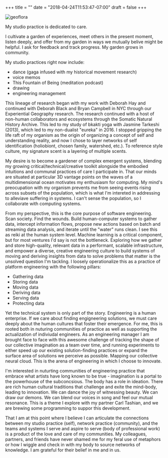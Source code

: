 +++
title = ""
date = "2018-04-24T11:53:47-07:00"
draft = false
+++

![geoflora](geoflora.jpg)

My studio practice is dedicated to care.

I cultivate a garden of experiences, meet others in the present moment, listen deeply,
and offer from my garden in ways we mutually belive might be helpful. I ask for 
feedback and track progress. My garden grows in community. 

My studio practices right now include:

* dance (gaga infused with my historical movement research)
* voice memos
* This Fountain of Being (meditation podcast)
* drawing
* engineering management

This lineage of research began with
my work with Deborah Hay and continued with Deborah Black and Bryan Campbell 
in NYC through our Experiential Geography research. The research continued
with a host of non-human collaborators and ecosystems through the 
Somatic Natural History Archive. This led to my study of bkakti yoga with 
Jasmine Tarkeshi (2013), which led to my non-dualist "eureka" in 2016. 
I stopped gripping the life raft of my organism as the origin of organizing 
a concept of self and understanding reality, and now I chose to layer networks 
of self identification (holiobiont, chosen family, watershed, etc.). 
To reference style culture, my signature scent is a layering of multiple scents. 

My desire is to become a gardener of complex emergent systems, blending
my growing critical/technical/creative toolkit alongside the embodied intuitions
and communal practices of care I participate in. That our minds are situated at 
particular 3D vantage points on the waves of 
a multidimensional ocean motivates my enthusiasm for computing. 
My mind's preocupation with my organism prevents me from seeing events 
rising across subsets of the population, which is what I'm intereted in 
addressing to alleviave suffering in systems. I can't sense the 
population, so I collaborate with computing systems.

From my perspective, this 
is the core purpose of software engineering. Scan society. Find the wounds. 
Build human-computer systems to gather data, 
intercept information flows, propose new actions based on batch and streaming 
data analysis, and iterate until the "water" runs clean. I see this as 
reiki at the human system level. Machine learning is a critical component, 
but for most ventures I'd say is not the bottleneck. 
Exploring how we gather and store high-quality, relevant data in a performant, 
scalable infrastructure, and empower a diverse, creative engineering culture 
to build systems of moving and deriving insights from data to solve problems
that matter is the unsolved question I'm tackling. I loosely operationalize 
this as a practice of platform engineering with the following pillars:

* Gathering data
* Storing data
* Moving data
* Deriving data
* Serving data
* Protecting data

Yet the technical system is only part of the story. Engineering is a human enterprise.
If we care about finding engigneering solutions, we must care deeply about the human
cultures that foster their emergence. For me, this is rooted both in
nuturing communities of practice as well as supporting the actualization
of indiviudal engineers. As an engineering manager I am brought face to face
with this awesome challenge of tracking the shape of our collective imagination
as a team over time, and running experiments to either speed up our existing 
solution-finding practices or expand the surface area of solutions we perceive
as possible. Mapping our collective neural cloud. This is the arena of engineering
in which I choose to innovate.

I'm interested in nuturting communities of engineering practice that embrace 
what artists have long known to be true - imagination is a portal 
to the powerhouse of the subconcsious. The body has a role in ideation. 
There are rich human cultural traditions that challenge and exite the mind-body, 
leading to innovation. We can dance the joy of witnessing beauty. 
We can draw our demons. We can blend our voices in song and feel our mutual resonance.
This is a theme I explore with my partner Carl Tashian, and we are brewing
some programming to suppor this development. 

That I am at this point where I believe I can articulate the connections between my 
studio practice (self), network practice (community), and the teams and systems
I serve and aspire to serve (body of professional work) is a product of the 
love and care of my communities. My colleagues, partners, and friends have 
never shamed me for my feral use of metaphors or how I wiggle and check in 
with my body to source networks of knowledge. I am grateful for their belief 
in me and in us.
